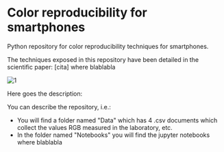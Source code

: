 # Color reproducibility for smartphones
Python repository for color reproducibility techniques for smartphones.

The techniques exposed in this repository have been detailed in the scientific paper: [cita] where blablabla



![1](https://user-images.githubusercontent.com/102466458/160279712-a6dd7e30-e054-4bc7-b601-95e9d6a0de6a.jpg)


Here goes the description:

You can describe the repository, i.e.:
- You will find a folder named "Data" which has 4 .csv documents which collect the values RGB measured in the laboratory, etc.
- In the folder named "Notebooks" you will find the jupyter notebooks where blablabla




